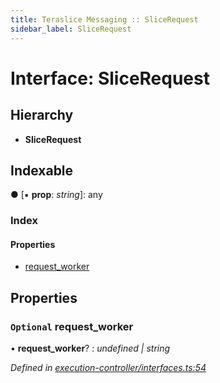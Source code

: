 ```yaml
---
title: Teraslice Messaging :: SliceRequest
sidebar_label: SliceRequest
---
```


# Interface: SliceRequest

## Hierarchy

* **SliceRequest**

## Indexable

● \[▪ **prop**: *string*\]: any

### Index

#### Properties

* [request_worker](slicerequest.md#optional-request_worker)

## Properties

### `Optional` request_worker

• **request_worker**? : *undefined | string*

*Defined in [execution-controller/interfaces.ts:54](https://github.com/terascope/teraslice/blob/7cdb60b1/packages/teraslice-messaging/src/execution-controller/interfaces.ts#L54)*
